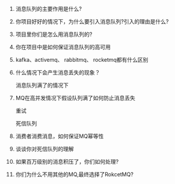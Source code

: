 1. 消息队列的主要作用是什么?

2. 你项目好好的情况下，为什么要引入消息队列?引入的理由是什么?

3. 项目里你们是怎么用消息队列的?

4. 你在项目中是如何保证消息队列的高可用

5. kafka、activemq、 rabbitmq、 rocketmq都有什么区别

6. 什么情况下会产生消息丢失的现象？

   消息队列满了的情况下

   

7. MQ在高并发情况下假设队列满了如何防止消息丢失

   重试

   死信队列

   

8. 消费者消费消息，如何保证MQ幂等性

9. 谈谈你对死信队列的理解

10. 如果百万级别的消息积压了，你们如何处理?

11. 你们为什么不用其他的MQ,最终选择了RokcetMQ?

